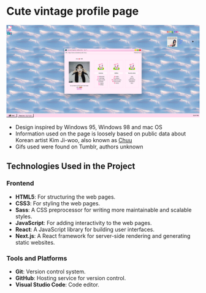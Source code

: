# Cute vintage profile page

![Profile Image](/public/cute-vintage-profile-page.png)

- Design inspired by Windows 95, Windows 98 and mac OS
- Information used on the page is loosely based on public data about Korean artist Kim Ji-woo, also known as [Chuu](https://wikipedia.org/wiki/Chuu)
- Gifs used were found on Tumblr, authors unknown

## Technologies Used in the Project

### Frontend

- **HTML5**: For structuring the web pages.
- **CSS3**: For styling the web pages.
- **Sass**: A CSS preprocessor for writing more maintainable and scalable styles.
- **JavaScript**: For adding interactivity to the web pages.
- **React**: A JavaScript library for building user interfaces.
- **Next.js**: A React framework for server-side rendering and generating static websites.

### Tools and Platforms

- **Git**: Version control system.
- **GitHub**: Hosting service for version control.
- **Visual Studio Code**: Code editor.
